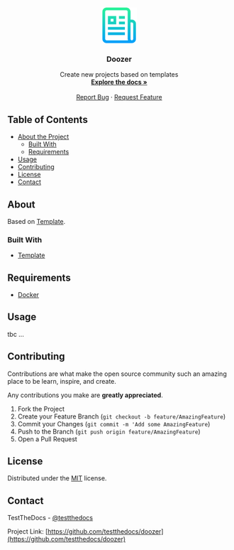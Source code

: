 <!-- PROJECT LOGO -->
<br />
<p align="center">
  <a href="https://github.com/testthedocs/doozer">
    <img src="_static/logo.png" alt="Logo" width="80" height="80">
  </a>

  <h3 align="center">Doozer</h3>

  <p align="center">
    Create new projects based on templates
    <br />
    <a href="https://github.com/testthedocs/doozer"><strong>Explore the docs »</strong></a>
    <br />
    <br />
    <a href="https://github.com/othneildrew/Best-README-Template/issues">Report Bug</a>
    ·
    <a href="https://github.com/othneildrew/Best-README-Template/issues">Request Feature</a>
  </p>
</p>



<!-- TABLE OF CONTENTS -->
## Table of Contents

- [About the Project](#about)
  - [Built With](#built-with)
  - [Requirements](#requirements)
- [Usage](#usage)
- [Contributing](#contributing)
- [License](#license)
- [Contact](#contact)



<!-- ABOUT THE PROJECT -->
## About

Based on [Template](https://github.com/fabiospampinato/template).

### Built With

- [Template](https://github.com/fabiospampinato/template)

## Requirements

- [Docker](https://www.docker.com/)


<!-- USAGE EXAMPLES -->
## Usage

tbc ...

<!-- CONTRIBUTING -->
## Contributing

Contributions are what make the open source community such an amazing place to be learn, inspire, and create.

Any contributions you make are **greatly appreciated**.

1. Fork the Project
2. Create your Feature Branch (`git checkout -b feature/AmazingFeature`)
3. Commit your Changes (`git commit -m 'Add some AmazingFeature`)
4. Push to the Branch (`git push origin feature/AmazingFeature`)
5. Open a Pull Request

<!-- LICENSE -->
## License

Distributed under the [MIT](https://choosealicense.com/licenses/mit) license.

<!-- CONTACT -->
## Contact

TestTheDocs - [@testthedocs](https://twitter.com/testthedocs)

Project Link: [https://github.com/testthedocs/doozer](https://github.com/testthedocs/doozer)


